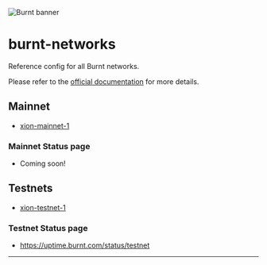![Burnt banner](https://files.xion-testnet-1.burnt.com/banner.jpg)

# burnt-networks

Reference config for all Burnt networks.

Please refer to the [official documentation](https://docs.burnt.com) for more details.

## Mainnet

- [xion-mainnet-1](./mainnet/xion-mainnet-1/)

### Mainnet Status page

- Coming soon!

## Testnets

- [xion-testnet-1](./testnets/xion-testnet-1/)

### Testnet Status page

- https://uptime.burnt.com/status/testnet

---
